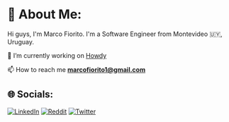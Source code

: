 # 💫 About Me:
Hi guys, I'm Marco Fiorito. I'm a Software Engineer from Montevideo 🇺🇾, Uruguay.

🔭 I’m currently working on [Howdy](https://www.howdy.com/)

📫 How to reach me **marcofiorito1@gmail.com**


## 🌐 Socials:
[![LinkedIn](https://img.shields.io/badge/LinkedIn-%230077B5.svg?logo=linkedin&logoColor=white)](https://linkedin.com/in/marco-fiorito) [![Reddit](https://img.shields.io/badge/Reddit-%23FF4500.svg?logo=Reddit&logoColor=white)](https://reddit.com/user/MarcoF0) [![Twitter](https://img.shields.io/badge/Twitter-%231DA1F2.svg?logo=Twitter&logoColor=white)](https://twitter.com/maarcoo09) 

